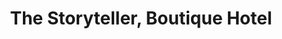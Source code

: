 ---
layout: project.hbs
key: the-storyteller
lang: el/
title: The Storyteller, Boutique Hotel
category: Hospitality
og: true
description:
- σε εξέλιξη
photos:
- "main.jpg"
- "main.jpg"

---